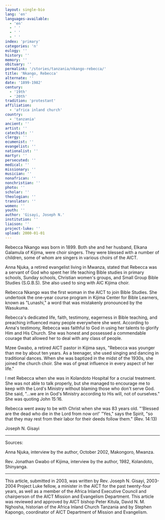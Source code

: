 ```yaml
---
layout: single-bio
lang: 'en'
languages-available:
  - 'en'
  - ' '
  - ' '
  - ' '
index: 'primary'
categories: 'n'
eulogy: ''
history: ''
memory: ''
obituary: ''
permalink: '/stories/tanzania/nkango-rebecca/'
title: 'Nkango, Rebecca'
alternate: ''
date: '1899-1982'
century:
  - '19th'
  - '20th'
tradition: 'protestant'
affiliation:
  - 'africa inland church'
country:
  - 'tanzania'
ancient: ''
artist: ''
catechist: ''
clergy: ''
ecumenist: ''
evangelist: ''
nationalist: ''
martyr: ''
persecuted: ''
medical: ''
missionary: ''
musician: ''
nonafrican: ''
nonchristian: ''
photo: ''
scholar: ''
theologian: ''
translator: ''
women: ''
youth: ''
author: 'Gisayi, Joseph N.'
institution: ''
liaison: ''
project-luke: ''
upload: 2000-01-01
---
```



Rebecca Nkango was born in 1899.  Both she and her husband, Elkana Galamula of Kijima, were choir singers.  They were blessed with a number of children, some of whom are singers in various choirs of the AICT.

Anna Njuka, a retired evangelist living in Mwanza, stated that Rebecca was a servant of God who spent her life teaching Bible studies in primary schools, Sunday schools, Christian women's groups, and Small Group Bible Studies (S.G.B.S).   She also used to sing with AIC Kijima choir.

Rebecca Nkango was the first woman in the AICT to join Bible Studies. She undertook the one-year course program in Kijima Center for Bible Learners, known as "Lunashi," a word that was mistakenly pronounced by the Wasukuma.

Rebecca's dedicated life, faith, testimony, eagerness in Bible teaching, and preaching influenced many people everywhere she went.  According to Anna's testimony, Rebecca was faithful to God in using her talents to glorify Him and His Church.  She was honest and possessed a commendable courage that allowed her to deal with any class of people.

Mzee Gwabo, a retired AICT pastor in Kijima says, "Rebecca was younger than me by about ten years. As a teenager, she used singing and dancing in traditional dances.  When she was baptized in the midst of the 1930s, she joined the church choir.  She was of great influence in every aspect of her life."

I met Rebecca when she was in Kolandoto Hospital for a crucial treatment.  She was not able to talk properly, but she managed to encourage me to keep with the Lord's Ministry without blaming those who don't serve God.  She said, "...we are in God's Ministry according to His will, not of ourselves." She was quoting John 15:16.

Rebecca went away to be with Christ when she was 83 years old.  "'Blessed are the dead who die in the Lord from now on!' "Yes," says the Spirit, "so that they may rest from their labor for their deeds follow them."  (Rev. 14:13)

Joseph N. Gisayi

---

Sources:

Anna Njuka, interview by the author, October 2002, Makongoro, Mwanza.

Rev. Jonathan Gwabo of Kijima, interview by the author, 1982, Kolandoto, Shinyanga.

---

This article, submitted in 2003, was written by Rev. Joseph N. Gisayi, 2003-2004 Project Luke fellow, a minister in the AICT for the past twenty-four years, as well as a member of the Africa Inland Executive Council and chairperson of the AICT Mission and Evangelism Department. This article was reviewed and approved by AICT bishop Peter Kitula, David N. M. Nghosha, historian of the Africa Inland Church Tanzania and by Stephen Kapongo, coordinator of AICT Department of Mission and Evangelism.